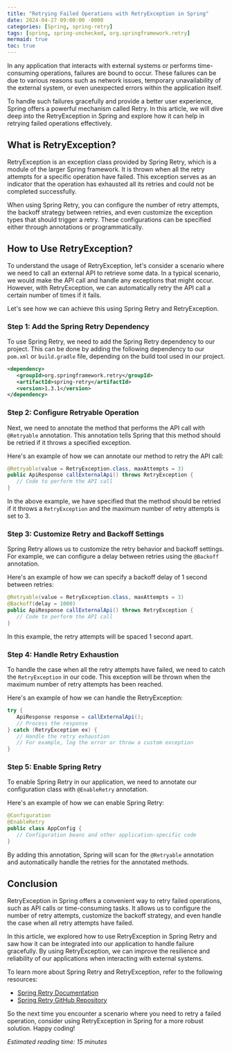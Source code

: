 ```yaml
---
title: "Retrying Failed Operations with RetryException in Spring"
date: 2024-04-27 09:00:00 -0000
categories: [Spring, spring-retry]
tags: [spring, spring-unchecked, org.springframework.retry]
mermaid: true
toc: true
---
```



In any application that interacts with external systems or performs time-consuming operations, failures are bound to occur. These failures can be due to various reasons such as network issues, temporary unavailability of the external system, or even unexpected errors within the application itself.

To handle such failures gracefully and provide a better user experience, Spring offers a powerful mechanism called Retry. In this article, we will dive deep into the RetryException in Spring and explore how it can help in retrying failed operations effectively.

## What is RetryException?

RetryException is an exception class provided by Spring Retry, which is a module of the larger Spring framework. It is thrown when all the retry attempts for a specific operation have failed. This exception serves as an indicator that the operation has exhausted all its retries and could not be completed successfully.

When using Spring Retry, you can configure the number of retry attempts, the backoff strategy between retries, and even customize the exception types that should trigger a retry. These configurations can be specified either through annotations or programmatically.

## How to Use RetryException?

To understand the usage of RetryException, let's consider a scenario where we need to call an external API to retrieve some data. In a typical scenario, we would make the API call and handle any exceptions that might occur. However, with RetryException, we can automatically retry the API call a certain number of times if it fails.

Let's see how we can achieve this using Spring Retry and RetryException.

### Step 1: Add the Spring Retry Dependency

To use Spring Retry, we need to add the Spring Retry dependency to our project. This can be done by adding the following dependency to our `pom.xml` or `build.gradle` file, depending on the build tool used in our project.

```xml
<dependency>
   <groupId>org.springframework.retry</groupId>
   <artifactId>spring-retry</artifactId>
   <version>1.3.1</version>
</dependency>
```

### Step 2: Configure Retryable Operation

Next, we need to annotate the method that performs the API call with `@Retryable` annotation. This annotation tells Spring that this method should be retried if it throws a specified exception.

Here's an example of how we can annotate our method to retry the API call:

```java
@Retryable(value = RetryException.class, maxAttempts = 3)
public ApiResponse callExternalApi() throws RetryException {
   // Code to perform the API call
}
```

In the above example, we have specified that the method should be retried if it throws a `RetryException` and the maximum number of retry attempts is set to 3.

### Step 3: Customize Retry and Backoff Settings

Spring Retry allows us to customize the retry behavior and backoff settings. For example, we can configure a delay between retries using the `@Backoff` annotation.

Here's an example of how we can specify a backoff delay of 1 second between retries:

```java
@Retryable(value = RetryException.class, maxAttempts = 3)
@Backoff(delay = 1000)
public ApiResponse callExternalApi() throws RetryException {
   // Code to perform the API call
}
```

In this example, the retry attempts will be spaced 1 second apart.

### Step 4: Handle Retry Exhaustion

To handle the case when all the retry attempts have failed, we need to catch the `RetryException` in our code. This exception will be thrown when the maximum number of retry attempts has been reached.

Here's an example of how we can handle the RetryException:

```java
try {
   ApiResponse response = callExternalApi();
   // Process the response
} catch (RetryException ex) {
   // Handle the retry exhaustion
   // For example, log the error or throw a custom exception
}
```

### Step 5: Enable Spring Retry

To enable Spring Retry in our application, we need to annotate our configuration class with `@EnableRetry` annotation.

Here's an example of how we can enable Spring Retry:

```java
@Configuration
@EnableRetry
public class AppConfig {
   // Configuration beans and other application-specific code
}
```

By adding this annotation, Spring will scan for the `@Retryable` annotation and automatically handle the retries for the annotated methods.

## Conclusion

RetryException in Spring offers a convenient way to retry failed operations, such as API calls or time-consuming tasks. It allows us to configure the number of retry attempts, customize the backoff strategy, and even handle the case when all retry attempts have failed.

In this article, we explored how to use RetryException in Spring Retry and saw how it can be integrated into our application to handle failure gracefully. By using RetryException, we can improve the resilience and reliability of our applications when interacting with external systems.

To learn more about Spring Retry and RetryException, refer to the following resources:

- [Spring Retry Documentation](https://docs.spring.io/spring-retry/docs/current/reference/html/)
- [Spring Retry GitHub Repository](https://github.com/spring-projects/spring-retry)

So the next time you encounter a scenario where you need to retry a failed operation, consider using RetryException in Spring for a more robust solution. Happy coding!

*Estimated reading time: 15 minutes*